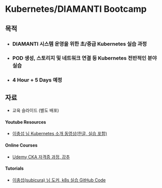 # Kubernetes/DIAMANTI Bootcamp

## 목적

- ### DIAMANTI 시스템 운영을 위한 초/중급 Kubernetes 실습 과정
- ### POD 생성, 스토리지 및 네트워크 연결 등 Kubernetes 전반적인 분야 실습
- ### 4 Hour + 5 Days 예정

## 자료

  * 교육 슬라이드 (별도 배포)  

#### Youtube Resources
  * [이충섭 님 Kubernetes 소개 동영상(한글, 실습 포함)](https://https://www.youtube.com/watch?v=WxzWXqTNdlw&t=608s)

#### Online Courses
  * [Udemy CKA 자격증 과정, 강추](https://www.udemy.com/course/certified-kubernetes-administrator-with-practice-tests)


#### Tutorials
  * [이충섭(subicura) 님 도커, k8s 실습 GitHub Code](https://github.com/subicura/workshop-k8s-basic)
